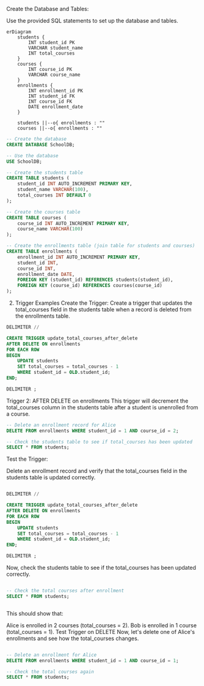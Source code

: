 Create the Database and Tables:

Use the provided SQL statements to set up the database and tables.

````mermaid
erDiagram
    students {
        INT student_id PK
        VARCHAR student_name
        INT total_courses
    }
    courses {
        INT course_id PK
        VARCHAR course_name
    }
    enrollments {
        INT enrollment_id PK
        INT student_id FK
        INT course_id FK
        DATE enrollment_date
    }

    students ||--o{ enrollments : ""
    courses ||--o{ enrollments : ""

````


```sql
-- Create the database
CREATE DATABASE SchoolDB;

-- Use the database
USE SchoolDB;

-- Create the students table
CREATE TABLE students (
    student_id INT AUTO_INCREMENT PRIMARY KEY,
    student_name VARCHAR(100),
    total_courses INT DEFAULT 0
);

-- Create the courses table
CREATE TABLE courses (
    course_id INT AUTO_INCREMENT PRIMARY KEY,
    course_name VARCHAR(100)
);

-- Create the enrollments table (join table for students and courses)
CREATE TABLE enrollments (
    enrollment_id INT AUTO_INCREMENT PRIMARY KEY,
    student_id INT,
    course_id INT,
    enrollment_date DATE,
    FOREIGN KEY (student_id) REFERENCES students(student_id),
    FOREIGN KEY (course_id) REFERENCES courses(course_id)
);


```
2. Trigger Examples
Create the Trigger:
Create a trigger that updates the total_courses field in the students table when a record is deleted from the enrollments table.
```sql
DELIMITER //

CREATE TRIGGER update_total_courses_after_delete
AFTER DELETE ON enrollments
FOR EACH ROW
BEGIN
    UPDATE students
    SET total_courses = total_courses - 1
    WHERE student_id = OLD.student_id;
END;

DELIMITER ;

```
Trigger 2: AFTER DELETE on enrollments
This trigger will decrement the total_courses column in the students table after a student is unenrolled from a course.
```sql
-- Delete an enrollment record for Alice
DELETE FROM enrollments WHERE student_id = 1 AND course_id = 2;

-- Check the students table to see if total_courses has been updated
SELECT * FROM students;


```
Test the Trigger:

Delete an enrollment record and verify that the total_courses field in the students table is updated correctly.
```sql

DELIMITER //

CREATE TRIGGER update_total_courses_after_delete
AFTER DELETE ON enrollments
FOR EACH ROW
BEGIN
    UPDATE students
    SET total_courses = total_courses - 1
    WHERE student_id = OLD.student_id;
END;

DELIMITER ;


```
Now, check the students table to see if the total_courses has been updated correctly.

```sql

-- Check the total courses after enrollment
SELECT * FROM students;



```
This should show that:

Alice is enrolled in 2 courses (total_courses = 2).
Bob is enrolled in 1 course (total_courses = 1).
Test Trigger on DELETE
Now, let's delete one of Alice's enrollments and see how the total_courses changes.

```sql

-- Delete an enrollment for Alice
DELETE FROM enrollments WHERE student_id = 1 AND course_id = 1;

-- Check the total courses again
SELECT * FROM students;



```
